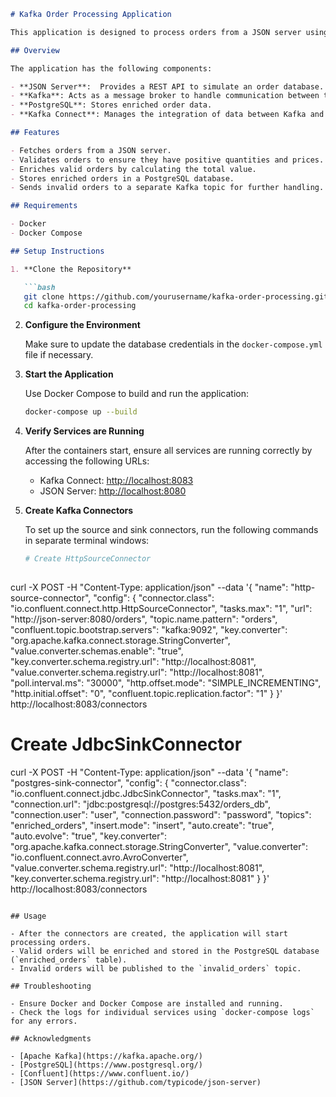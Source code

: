 ```markdown
# Kafka Order Processing Application

This application is designed to process orders from a JSON server using Apache Kafka. It consists of a producer that fetches orders, a consumer that validates and enriches those orders, and a PostgreSQL database to store the enriched data.

## Overview

The application has the following components:

- **JSON Server**:  Provides a REST API to simulate an order database.
- **Kafka**: Acts as a message broker to handle communication between the producer and consumer.
- **PostgreSQL**: Stores enriched order data.
- **Kafka Connect**: Manages the integration of data between Kafka and PostgreSQL using source and sink connectors.

## Features

- Fetches orders from a JSON server.
- Validates orders to ensure they have positive quantities and prices.
- Enriches valid orders by calculating the total value.
- Stores enriched orders in a PostgreSQL database.
- Sends invalid orders to a separate Kafka topic for further handling.

## Requirements

- Docker
- Docker Compose

## Setup Instructions

1. **Clone the Repository**

   ```bash
   git clone https://github.com/yourusername/kafka-order-processing.git
   cd kafka-order-processing
   ```

2. **Configure the Environment**

   Make sure to update the database credentials in the `docker-compose.yml` file if necessary.

3. **Start the Application**

   Use Docker Compose to build and run the application:

   ```bash
   docker-compose up --build
   ```

4. **Verify Services are Running**

   After the containers start, ensure all services are running correctly by accessing the following URLs:
   - Kafka Connect: [http://localhost:8083](http://localhost:8083)
   - JSON Server: [http://localhost:8080](http://localhost:8080)

5. **Create Kafka Connectors**

   To set up the source and sink connectors, run the following commands in separate terminal windows:

   ```bash
   # Create HttpSourceConnector
            
  curl -X POST -H "Content-Type: application/json" --data '{
    "name": "http-source-connector",
    "config": {
        "connector.class": "io.confluent.connect.http.HttpSourceConnector",
        "tasks.max": "1",
        "url": "http://json-server:8080/orders",
        "topic.name.pattern": "orders",
        "confluent.topic.bootstrap.servers": "kafka:9092",
        "key.converter": "org.apache.kafka.connect.storage.StringConverter",
        "value.converter.schemas.enable": "true",
        "key.converter.schema.registry.url": "http://localhost:8081",
        "value.converter.schema.registry.url": "http://localhost:8081",
        "poll.interval.ms": "30000",
        "http.offset.mode": "SIMPLE_INCREMENTING",
        "http.initial.offset": "0",
        "confluent.topic.replication.factor": "1"
    }
  }' http://localhost:8083/connectors
  
  
   # Create JdbcSinkConnector
   
curl -X POST -H "Content-Type: application/json" --data '{
  "name": "postgres-sink-connector",
  "config": {
      "connector.class": "io.confluent.connect.jdbc.JdbcSinkConnector",
      "tasks.max": "1",
      "connection.url": "jdbc:postgresql://postgres:5432/orders_db",
      "connection.user": "user",
      "connection.password": "password",
      "topics": "enriched_orders",
      "insert.mode": "insert",
      "auto.create": "true",   
      "auto.evolve": "true",
      "key.converter": "org.apache.kafka.connect.storage.StringConverter",
      "value.converter": "io.confluent.connect.avro.AvroConverter",
      "value.converter.schema.registry.url": "http://localhost:8081",
      "key.converter.schema.registry.url": "http://localhost:8081"
  }
}' http://localhost:8083/connectors

   ```

## Usage

- After the connectors are created, the application will start processing orders.
- Valid orders will be enriched and stored in the PostgreSQL database (`enriched_orders` table).
- Invalid orders will be published to the `invalid_orders` topic.

## Troubleshooting

- Ensure Docker and Docker Compose are installed and running.
- Check the logs for individual services using `docker-compose logs` for any errors.

## Acknowledgments

- [Apache Kafka](https://kafka.apache.org/)
- [PostgreSQL](https://www.postgresql.org/)
- [Confluent](https://www.confluent.io/)
- [JSON Server](https://github.com/typicode/json-server)
